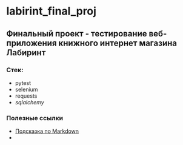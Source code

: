 # labirint_final_proj

## Финальный проект - тестирование веб-приложения книжного интернет магазина Лабиринт

### Стек:
- pytest
- selenium
- requests
- _sqlalchemy_

### Полезные ссылки
- [Подсказка по Markdown](https://www.markdownguide.org/basic-syntax/)
- 